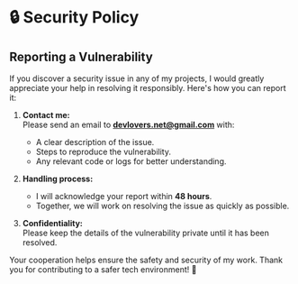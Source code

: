 # 🔒 Security Policy

## Reporting a Vulnerability

If you discover a security issue in any of my projects, I would greatly
appreciate your help in resolving it responsibly. Here's how you can report it:

1. **Contact me:**  
   Please send an email to
   **[devlovers.net@gmail.com](mailto:devlovers.net@gmail.com)** with:

   - A clear description of the issue.
   - Steps to reproduce the vulnerability.
   - Any relevant code or logs for better understanding.

2. **Handling process:**

   - I will acknowledge your report within **48 hours**.
   - Together, we will work on resolving the issue as quickly as possible.

3. **Confidentiality:**  
   Please keep the details of the vulnerability private until it has been
   resolved.

Your cooperation helps ensure the safety and security of my work. Thank you for
contributing to a safer tech environment! 🙌
